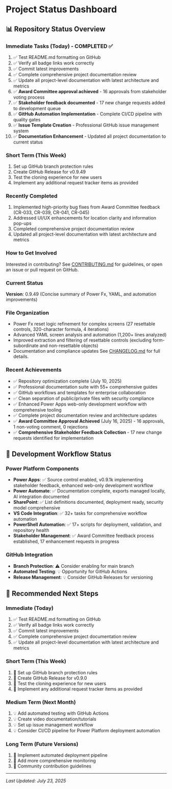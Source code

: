 <!--
   Copyright 2025 Kyle J. Coder

   Licensed under the Apache License, Version 2.0 (the "License");
   you may not use this file except in compliance with the License.
   You may obtain a copy of the License at

       http://www.apache.org/licenses/LICENSE-2.0

   Unless required by applicable law or agreed to in writing, software
   distributed under the License is distributed on an "AS IS" BASIS,
   WITHOUT WARRANTIES OR CONDITIONS OF ANY KIND, either express or implied.
   See the License for the specific language governing permissions and
   limitations under the License.
-->

# Project Status Dashboard

## 📊 **Repository Status Overview**

### Immediate Tasks (Today) - COMPLETED ✅
1. ✅ Test README.md formatting on GitHub
2. ✅ Verify all badge links work correctly
3. ✅ Commit latest improvements
4. ✅ Complete comprehensive project documentation review
5. ✅ Update all project-level documentation with latest architecture and metrics
6. ✅ **Award Committee approval achieved** - 16 approvals from stakeholder voting process
7. ✅ **Stakeholder feedback documented** - 17 new change requests added to development queue
8. ✅ **GitHub Automation Implementation** - Complete CI/CD pipeline with quality gates
9. ✅ **Issue Template Creation** - Professional GitHub issue management system
10. ✅ **Documentation Enhancement** - Updated all project documentation to current status

### Short Term (This Week)
1. Set up GitHub branch protection rules
2. Create GitHub Release for v0.9.49
3. Test the cloning experience for new users
4. Implement any additional request tracker items as provided

### Recently Completed
1. Implemented high-priority bug fixes from Award Committee feedback (CR-033, CR-039, CR-041, CR-045)
2. Addressed UI/UX enhancements for location clarity and information pop-ups
3. Completed comprehensive project documentation review
4. Updated all project-level documentation with latest architecture and metrics

### How to Get Involved
Interested in contributing? See [CONTRIBUTING.md](./CONTRIBUTING.md) for guidelines, or open an issue or pull request on GitHub.

### Current Status
 **Version**: 0.9.49 (Concise summary of Power Fx, YAML, and automation improvements)

### File Organization
 - Power Fx reset logic refinement for complex screens (27 resettable controls, 320-character formula, 4 iterations)
 - Advanced YAML screen analysis and automation (1,200+ lines analyzed)
 - Improved extraction and filtering of resettable controls (excluding form-subordinate and non-resettable objects)
 - Documentation and compliance updates
 See [CHANGELOG.md](CHANGELOG.md) for full details.

### Recent Achievements
- ✅ Repository optimization complete (July 10, 2025)
- ✅ Professional documentation suite with 55+ comprehensive guides
- ✅ GitHub workflows and templates for enterprise collaboration
- ✅ Clean separation of public/private files with security compliance
- ✅ Enhanced Power Apps web-only development workflow with comprehensive tooling
- ✅ Complete project documentation review and architecture updates
- ✅ **Award Committee Approval Achieved** (July 16, 2025) - 16 approvals, 1 non-voting comment, 0 rejections
- ✅ **Comprehensive Stakeholder Feedback Collection** - 17 new change requests identified for implementation

## 🔄 **Development Workflow Status**

### Power Platform Components
- **Power Apps**: ✅ Source control enabled, v0.9.1k implementing stakeholder feedback, enhanced web-only development workflow
- **Power Automate**: ✅ Documentation complete, exports managed locally, AI integration documented
- **SharePoint**: ✅ List definitions documented, deployment ready, security model comprehensive
- **VS Code Integration**: ✅ 32+ tasks for comprehensive workflow automation
- **PowerShell Automation**: ✅ 17+ scripts for deployment, validation, and repository health
- **Stakeholder Management**: ✅ Award Committee feedback process established, 17 enhancement requests in progress

### GitHub Integration
- **Branch Protection**: ⚠️ Consider enabling for main branch
- **Automated Testing**: 💡 Opportunity for GitHub Actions
- **Release Management**: 💡 Consider GitHub Releases for versioning

## 🎯 **Recommended Next Steps**

### Immediate (Today)
1. ✅ Test README.md formatting on GitHub
2. ✅ Verify all badge links work correctly
3. ✅ Commit latest improvements
4. ✅ Complete comprehensive project documentation review
5. ✅ Update all project-level documentation with latest architecture and metrics

### Short Term (This Week)
1. 🔄 Set up GitHub branch protection rules
2. 🔄 Create GitHub Release for v0.9.0
3. 🔄 Test the cloning experience for new users
4. 🔄 Implement any additional request tracker items as provided

### Medium Term (Next Month)
1. 💡 Add automated testing with GitHub Actions
2. 💡 Create video documentation/tutorials
3. 💡 Set up issue management workflow
4. 💡 Consider CI/CD pipeline for Power Platform deployment automation

### Long Term (Future Versions)
1. 🚀 Implement automated deployment pipeline
2. 🚀 Add more comprehensive monitoring
3. 🚀 Community contribution guidelines

---
*Last Updated: July 23, 2025*

